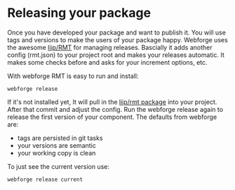 # Releasing your package

Once you have developed your package and want to publish it. You will use tags and versions to make the users of your package happy.
Webforge uses the awesome [liip/RMT](https://github.com/liip/RMT) for managing releases. Bascially it adds another config (rmt.json) to your project root and makes your releases automatic. It makes some checks before and asks for your increment options, etc.

With webforge RMT is easy to run and install:
```
webforge release
```

If it's not installed yet, It will pull in the [liip/rmt package](http://packagist.org/packages/liip/rmt) into your project. After that commit and adjust the config.
Run the webforge release again to release the first version of your component. The defaults from webforge are:
  - tags are persisted in git tasks
  - your versions are semantic
  - your working copy is clean

To just see the current version use:

```
webforge release current
```
